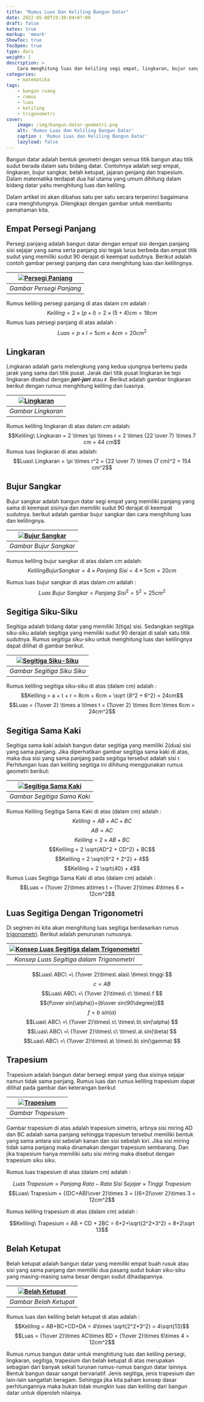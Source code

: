```yaml
---
title: "Rumus Luas Dan Keliling Bangun Datar"
date: 2022-05-08T19:38:04+07:00
draft: false
katex: true
markup: 'mmark'
ShowToc: true
TocOpen: true
type: docs
weight: 1
description: >
    Cara menghitung luas dan keliling segi empat, lingkaran, bujur sangkar, belah ketupat, jajaran genjang, trapesium dan juring lingkaran
categories:
    - matematika
tags:
    - bangun ruang
    - rumus
    - luas
    - keliling
    - trigonometri
cover:
    image: /img/bangun-datar-geometri.png
    alt: 'Rumus Luas dan Keliling Bangun Datar'
    caption : 'Rumus Luas dan Keliling Bangun Datar'
    lazyload: false
---
```


Bangun datar adalah bentuk geometri dengan semua titik bangun atau titik sudut berada dalam satu bidang datar. Contohnya adalah segi empat, lingkaran, bujur sangkar, belah ketupat, jajaran genjang dan trapesium. Dalam matematika terdapat dua hal utama yang umum dihitung dalam bidang datar yaitu menghitung luas dan keliling.

Dalam artikel ini akan dibahas satu per satu secara terperinci bagaimana cara menghitungnya. Dilengkapi dengan gambar untuk membantu pemahaman kita.

## Empat Persegi Panjang
Persegi panjang adalah bangun datar dengan empat sisi dengan panjang sisi sejajar yang sama serta panjang sisi tegak lurus berbeda dan empat titik sudut yang memiliki sudut 90 derajat di keempat sudutnya. Berikut adalah contoh gambar persegi panjang dan cara menghitung luas dan kelilingnya.

|[![Persegi Panjang](/img/persegi-panjang.png "Persegi Panjang")](/img/persegi-panjang.png)|
|:--:|
|*Gambar Persegi Panjang*|

Rumus keliling persegi panjang di atas dalam *cm* adalah :
$$Keliling = 2 \times (p + l) = 2 \times (5 + 4)cm = 18cm$$
Rumus luas persegi panjang di atas adalah :
$$Luas = p \times l = 5 cm \times 4 cm = 20 cm^2$$

## Lingkaran
Lingkaran adalah garis melengkung yang kedua ujungnya bertemu pada jarak yang sama dari titik pusat. Jarak dari titik pusat lingkaran ke tepi lingkaran disebut dengan ***jari-jari*** atau ***r***. Berikut adalah gambar lingkaran berikut dengan rumus menghitung keliling dan luasnya.

|[![Lingkaran](/img/lingkaran.png "Lingkaran")](/img/lingkaran.png)|
|:--:|
|*Gambar Lingkaran*|

Rumus keliling lingkaran di atas dalam *cm* adalah:
$$Keliling\ Lingkaran = 2 \times \pi \times r = 2 \times {22 \over 7} \times 7 cm = 44 cm$$
Rumus luas lingkaran di atas adalah:
$$Luas\ Lingkaran = \pi \times r^2 = {22 \over 7} \times (7 cm)^2 = 154 cm^2$$

## Bujur Sangkar
Bujur sangkar adalah bangun datar segi empat yang memiliki panjang yang sama di keempat sisinya dan memiliki sudut 90 derajat di keempat sudutnya. berikut adalah gambar bujur sangkar dan cara menghitung luas dan kelilingnya.

|[![Bujur Sangkar](/img/bujur-sangkar.png "Bujur Sangkar")](/img/bujur-sangkar.png)|
|:--:|
|*Gambar Bujur Sangkar*|

Rumus keliling bujur sangkar di atas dalam *cm* adalah:
$$Keliling Bujur Sangkar = 4 \times Panjang\ Sisi = 4 \times 5cm = 20cm$$

Rumus luas bujur sangkar di atas dalam *cm* adalah :
$$Luas\ Bujur\ Sangkar = {Panjang\ Sisi}^2 = 5^2 = 25cm^2$$

## Segitiga Siku-Siku
Segitiga adalah bidang datar yang memiliki 3(tiga) sisi. Sedangkan segitiga siku-siku adalah segitiga yang memiliki sudut 90 derajat di salah satu titik sudutnya. Rumus segitiga siku-siku untuk menghitung luas dan kelilingnya dapat dilihat di gambar berikut.

|[![Segitiga Siku-Siku](/img/segitiga-siku-siku.png "Segitiga Siku Siku")](/img/segitiga-siku-siku.png)|
|:--:|
|*Gambar Segitiga Siku Siku*|

Rumus keliling segitiga siku-siku di atas (dalam cm) adalah :
$$Keliling = a + t + r = 8cm + 6cm + \sqrt {8^2 + 6^2} = 24cm$$
$$Luas = {1\over 2} \times a \times t = {1\over 2} \times 8cm \times 6cm = 24cm^2$$

## Segitiga Sama Kaki
Segitiga sama kaki adalah bangun datar segitiga yang memiliki 2(dua) sisi yang sama panjang. Jika diperhatikan gambar segitiga sama kaki di atas, maka dua sisi yang sama panjang pada segitiga tersebut adalah sisi r. Perhitungan luas dan keliling segitiga ini dihitung menggunakan rumus geometri berikut:

|[![Segitiga Sama Kaki](/img/segitiga-sama-kaki.png "Segitiga Sama Kaki")](/img/segitiga-sama-kaki.png)|
|:--:|
|*Gambar Segitiga Sama Kaki*|

Rumus Keliling Segitiga Sama Kaki di atas (dalam cm) adalah :
$$Keliling = AB + AC + BC$$
$$AB = AC$$
$$Keliling = 2 \times AB + BC$$
$$Keliling = 2 \sqrt{AD^2 + CD^2} + BC$$
$$Keliling = 2 \sqrt{6^2 + 2^2} + 4$$
$$Keliling = 2 \sqrt{40} + 4$$
Rumus Luas Segitiga Sama Kaki di atas (dalam cm) adalah :
$$Luas = {1\over 2}\times a\times t = {1\over 2}\times 4\times 6 = 12cm^2$$

## Luas Segitiga Dengan Trigonometri
Di segmen ini kita akan menghitung luas segitiga berdasarkan rumus [trigonometri](/materi/matematika/kelas-x/materi-trigonometri-sin-cos-tan-lengkap/). Berikut adalah penurunan rumusnya.

|[![Konsep Luas Segitiga dalam Trigonometri](/img/luas-segitiga-trigonometri.png "Konsep Luas Segitiga dalam Trigonometri")](/img/luas-segitiga-trigonometri.png)|
|:--:|
|*Konsep Luas Segitiga dalam Trigonometri*|

$$Luas\ ABC\ =\ {1\over 2}\times\ alas\ \times\ tinggi $$
$$c=AB$$
$$Luas\ ABC\ =\ {1\over 2}\times\ c\ \times\ f $$
$${f\over sin(\alpha)}={b\over sin(90\degree)}$$
$$f=b\ sin(\alpha)$$
$$Luas\ ABC\ =\ {1\over 2}\times\ c\ \times\ b\ sin(\alpha) $$
$$Luas\ ABC\ =\ {1\over 2}\times\ c\ \times\ a\ sin(\beta) $$
$$Luas\ ABC\ =\ {1\over 2}\times\ a\ \times\ b\ sin(\gamma) $$

## Trapesium
Trapesium adalah bangun datar bersegi empat yang dua sisinya sejajar namun tidak sama panjang. Rumus luas dan rumus keliling trapesium dapat dilihat pada gambar dan keterangan berikut

|[![Trapesium](/img/trapesium.png "Trapesium")](/img/trapesium.png)|
|:--:|
|*Gambar Trapesium*|

Gambar trapesium di atas adalah trapesium simetris, artinya sisi miring AD dan BC adalah sama panjang sehingga trapesium tersebut memiliki bentuk yang sama antara sisi sebelah kanan dan sisi sebelah kiri. Jika sisi miring tidak sama panjang maka dinamakan dengan trapesium sembarang. Dan jika trapesium hanya memiliki satu sisi miring maka disebut dengan trapesium siku siku.

Rumus luas trapesium di atas (dalam cm) adalah :

$$Luas\ Trapesium = Panjang\ Rata-Rata\ Sisi\ Sejajar \times Tinggi\ Trapesium$$
$$Luas\ Trapesium = {(DC+AB)\over 2}\times 3 = {(6+2)\over 2}\times 3 = 12cm^2$$

Rumus keliling trapesium di atas (dalam cm) adalah :

$$Keliling\ Trapesium = AB + CD + 2BC = 6+2+\sqrt{2^2+3^2} = 8+2\sqrt 13$$

## Belah Ketupat
Belah ketupat adalah bangun datar yang memiliki empat buah rusuk atau sisi yang sama panjang dan memiliki dua pasang sudut bukan siku-siku yang masing-masing sama besar dengan sudut dihadapannya.

|[![Belah Ketupat](/img/belahketupat.png "Belah Ketupat")](/img/belahketupat.png)|
|:--:|
|*Gambar Belah Ketupat*|

Rumus luas dan keliling belah ketupat di atas adalah :
$$Keliling = AB+BC+CD+DA = 4\times \sqrt{2^2+3^2} = 4\sqrt{13}$$
$$Luas = {1\over 2}\times AC\times BD = {1\over 2}\times 6\times 4 = 12cm^2$$

Rumus rumus bangun datar untuk menghitung luas dan keliling persegi, lingkaran, segitiga, trapesium dan belah ketupat di atas merupakan sebagian dari banyak sekali turunan rumus-rumus bangun datar lainnya. Bentuk bangun dasar sangat bervariatif. Jenis segitiga, jenis trapesium dan lain-lain sangatlah beragam. Sehingga jika kita paham konsep dasar perhitungannya maka bukan tidak mungkin luas dan keliling dari bangun datar untuk diperoleh nilainya.
